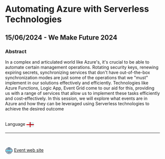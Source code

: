 # Automating Azure with Serverless Technologies
##  15/06/2024 - We Make Future 2024
### Abstract 
In a complex and articulated world like Azure's, it's crucial to be able to automate certain management operations. Rotating security keys, renewing expiring secrets, synchronizing services that don't have out-of-the-box synchronization modes are just some of the operations that we "must" implement in our solutions effectively and efficiently. Technologies like Azure Functions, Logic App, Event Grid come to our aid for this, providing us with a range of services that allow us to implement these tasks efficiently and cost-effectively. In this session, we will explore what events are in Azure and how they can be leveraged using Serverless technologies to achieve the desired outcome

<br/>
Language <img width="25" src="https://raw.githubusercontent.com/massimobonanni/massimobonanni/master/images/flagengland.svg" style="vertical-align:middle">

<br/>

---
<br/>
<p>
<img width="25" src="https://raw.githubusercontent.com/massimobonanni/massimobonanni/master/images/eventwebsite.svg" style="vertical-align:middle"> 
<a href="https://www.wemakefuture.it/">Event web site</a>
</p>
